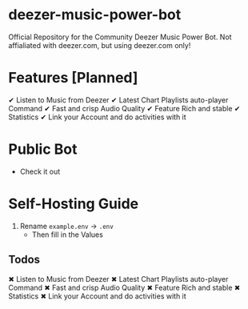 # deezer-music-power-bot
Official Repository for the Community Deezer Music Power Bot. Not affialiated with deezer.com, but using deezer.com only!

# Features [Planned]

✔ Listen to Music from Deezer
✔ Latest Chart Playlists auto-player Command
✔ Fast and crisp Audio Quality
✔ Feature Rich and stable
✔ Statistics
✔ Link your Account and do activities with it


# Public Bot

- Check it out



# Self-Hosting Guide

1. Rename `example.env` -> `.env`
    - Then fill in the Values
    
    
 
 
    
## Todos

✖ Listen to Music from Deezer
✖ Latest Chart Playlists auto-player Command
✖ Fast and crisp Audio Quality
✖ Feature Rich and stable
✖ Statistics
✖ Link your Account and do activities with it
